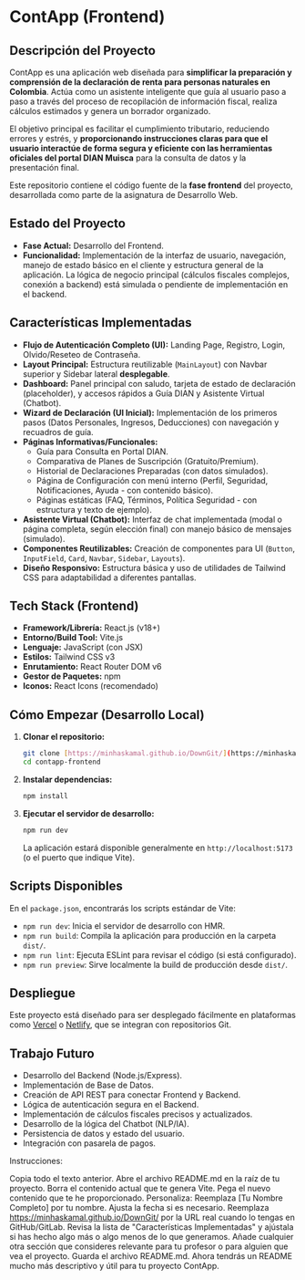 # ContApp (Frontend)

## Descripción del Proyecto

ContApp es una aplicación web diseñada para **simplificar la preparación y comprensión de la declaración de renta para personas naturales en Colombia**. Actúa como un asistente inteligente que guía al usuario paso a paso a través del proceso de recopilación de información fiscal, realiza cálculos estimados y genera un borrador organizado.

El objetivo principal es facilitar el cumplimiento tributario, reduciendo errores y estrés, y **proporcionando instrucciones claras para que el usuario interactúe de forma segura y eficiente con las herramientas oficiales del portal DIAN Muisca** para la consulta de datos y la presentación final.

Este repositorio contiene el código fuente de la **fase frontend** del proyecto, desarrollada como parte de la asignatura de Desarrollo Web.

## Estado del Proyecto

* **Fase Actual:** Desarrollo del Frontend.
* **Funcionalidad:** Implementación de la interfaz de usuario, navegación, manejo de estado básico en el cliente y estructura general de la aplicación. La lógica de negocio principal (cálculos fiscales complejos, conexión a backend) está simulada o pendiente de implementación en el backend.

## Características Implementadas 

* **Flujo de Autenticación Completo (UI):** Landing Page, Registro, Login, Olvido/Reseteo de Contraseña.
* **Layout Principal:** Estructura reutilizable (`MainLayout`) con Navbar superior y Sidebar lateral **desplegable**.
* **Dashboard:** Panel principal con saludo, tarjeta de estado de declaración (placeholder), y accesos rápidos a Guía DIAN y Asistente Virtual (Chatbot).
* **Wizard de Declaración (UI Inicial):** Implementación de los primeros pasos (Datos Personales, Ingresos, Deducciones) con navegación y recuadros de guía.
* **Páginas Informativas/Funcionales:**
    * Guía para Consulta en Portal DIAN.
    * Comparativa de Planes de Suscripción (Gratuito/Premium).
    * Historial de Declaraciones Preparadas (con datos simulados).
    * Página de Configuración con menú interno (Perfil, Seguridad, Notificaciones, Ayuda - con contenido básico).
    * Páginas estáticas (FAQ, Términos, Política Seguridad - con estructura y texto de ejemplo).
* **Asistente Virtual (Chatbot):** Interfaz de chat implementada (modal o página completa, según elección final) con manejo básico de mensajes (simulado).
* **Componentes Reutilizables:** Creación de componentes para UI (`Button`, `InputField`, `Card`, `Navbar`, `Sidebar`, `Layouts`).
* **Diseño Responsivo:** Estructura básica y uso de utilidades de Tailwind CSS para adaptabilidad a diferentes pantallas.

## Tech Stack (Frontend)

* **Framework/Librería:** React.js (v18+)
* **Entorno/Build Tool:** Vite.js
* **Lenguaje:** JavaScript (con JSX)
* **Estilos:** Tailwind CSS v3
* **Enrutamiento:** React Router DOM v6
* **Gestor de Paquetes:** npm
* **Iconos:** React Icons (recomendado)

## Cómo Empezar (Desarrollo Local)

1.  **Clonar el repositorio:**
    ```bash
    git clone [https://minhaskamal.github.io/DownGit/](https://minhaskamal.github.io/DownGit/)
    cd contapp-frontend
    ```
2.  **Instalar dependencias:**
    ```bash
    npm install
    ```
3.  **Ejecutar el servidor de desarrollo:**
    ```bash
    npm run dev
    ```
    La aplicación estará disponible generalmente en `http://localhost:5173` (o el puerto que indique Vite).

## Scripts Disponibles

En el `package.json`, encontrarás los scripts estándar de Vite:

* `npm run dev`: Inicia el servidor de desarrollo con HMR.
* `npm run build`: Compila la aplicación para producción en la carpeta `dist/`.
* `npm run lint`: Ejecuta ESLint para revisar el código (si está configurado).
* `npm run preview`: Sirve localmente la build de producción desde `dist/`.

## Despliegue

Este proyecto está diseñado para ser desplegado fácilmente en plataformas como [Vercel](https://vercel.com/) o [Netlify](https://www.netlify.com/), que se integran con repositorios Git.

## Trabajo Futuro

* Desarrollo del Backend (Node.js/Express).
* Implementación de Base de Datos.
* Creación de API REST para conectar Frontend y Backend.
* Lógica de autenticación segura en el Backend.
* Implementación de cálculos fiscales precisos y actualizados.
* Desarrollo de la lógica del Chatbot (NLP/IA).
* Persistencia de datos y estado del usuario.
* Integración con pasarela de pagos.

Instrucciones:

Copia todo el texto anterior.
Abre el archivo README.md en la raíz de tu proyecto.
Borra el contenido actual que te genera Vite.
Pega el nuevo contenido que te he proporcionado.
Personaliza:
Reemplaza [Tu Nombre Completo] por tu nombre.
Ajusta la fecha si es necesario.
Reemplaza https://minhaskamal.github.io/DownGit/ por la URL real cuando lo tengas en GitHub/GitLab.
Revisa la lista de "Características Implementadas" y ajústala si has hecho algo más o algo menos de lo que generamos.
Añade cualquier otra sección que consideres relevante para tu profesor o para alguien que vea el proyecto.
Guarda el archivo README.md.
Ahora tendrás un README mucho más descriptivo y útil para tu proyecto ContApp.


